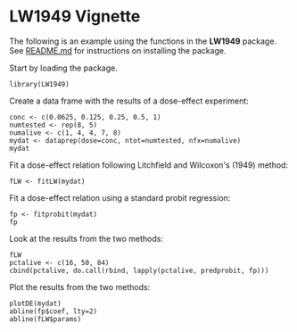 LW1949 Vignette
===================

The following is an example using the 
functions in the **LW1949** package.  See [README.md](https://github.com/JVAdams/LW1949/blob/master/README.md) 
for instructions on installing the package.

Start by loading the package.

	library(LW1949)

Create a data frame with the results of a dose-effect experiment:

	conc <- c(0.0625, 0.125, 0.25, 0.5, 1)
	numtested <- rep(8, 5)
	numalive <- c(1, 4, 4, 7, 8)
	mydat <- dataprep(dose=conc, ntot=numtested, nfx=numalive)
	mydat

Fit a dose-effect relation following Litchfield and Wilcoxon's (1949) method:

	fLW <- fitLW(mydat)

Fit a dose-effect relation using a standard probit regression:

	fp <- fitprobit(mydat)
	fp

Look at the results from the two methods:

	fLW
	pctalive <- c(16, 50, 84)
	cbind(pctalive, do.call(rbind, lapply(pctalive, predprobit, fp)))

Plot the results from the two methods:

	plotDE(mydat)
	abline(fp$coef, lty=2)
	abline(fLW$params)
